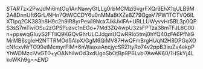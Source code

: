 $START$zx2PwJdMi6mtOq1AnNawyGtLLg0rbMCMziSvgrFXQr9EhX1qULB9M2A8DnnUft6GrL/NHn7QtWCCDY6u0nMMaBtXZe8Z79QgaV7PW1TCTVQ6ILXTlpq2CK383h8H9c2h9iR8yrPewI9Ncx7JklJvIFA+URLLUWyvvHr5BL3p0QPS3sS7mTiviOSu2zGP5Puzvc1nEGo+7Md3ZQ4wpU32sFPTza38mTFJL6C00n+ppswqGIuyS2FTIiQ9KGQvGhrULCJdgmUQwRRIo5tmj0hYQ40zFA6PfNiGMrMB6sgleH2NTTRMOd5AlpX/GgM6QiMV87HwQFmBrgHUqN2H3DPGuXOcNfcxvNrTO99eiMcmyrFIM+6nWaaxaAncjycSRZItyRo74v2ppB3suZv4ekpPYhWDMzclVvGT0+yOANhilwOd3xdUgoSbOtBp9P6Lvbi7AwAK60/1HSkYj4LkoWKh9g==$END$